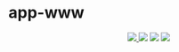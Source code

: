 # app-www

<p align="center">
    <a href="https://github.com/ghuninew1" alt="github">
        <img src="https://img.shields.io/badge/-@ghuninew1-%23181717?style=flat&logo=github" />
    </a>
    <img src="https://img.shields.io/github/repo-size/ghuninew1/app-www" />
    <img src="https://img.shields.io/github/directory-file-count/ghuninew1/app-www" />
    <img src="https://img.shields.io/github/release-date/ghuninew1/app-www" />
</p>
